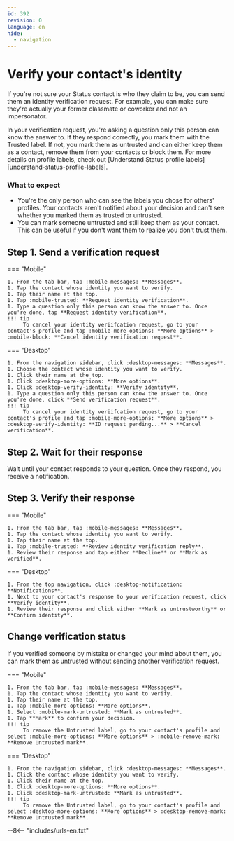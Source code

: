 ```yaml
---
id: 392
revision: 0
language: en
hide:
  - navigation
---
```


# Verify your contact's identity

If you're not sure your Status contact is who they claim to be, you can send them an identity verification request. For example, you can make sure they're actually your former classmate or coworker and not an impersonator. 

In your verification request, you're asking a question only this person can know the answer to. If they respond correctly, you mark them with the Trusted label. If not, you mark them as untrusted and can either keep them as a contact, remove them from your contacts or block them. For more details on profile labels, check out [Understand Status profile labels][understand-status-profile-labels].

### What to expect 

- You're the only person who can see the labels you chose for others' profiles. Your contacts aren't notified about your decision and can't see whether you marked them as trusted or untrusted.
- You can mark someone untrusted and still keep them as your contact. This can be useful if you don't want them to realize you don't trust them.

## Step 1. Send a verification request

=== "Mobile"

    1. From the tab bar, tap :mobile-messages: **Messages**.
    1. Tap the contact whose identity you want to verify.
    1. Tap their name at the top.
    1. Tap :mobile-trusted: **Request identity verification**.
    1. Type a question only this person can know the answer to. Once you're done, tap **Request identity verification**.
    !!! tip
         To cancel your identity veriifcation request, go to your contact's profile and tap :mobile-more-options: **More options** > :mobile-block: **Cancel identity verification request**.

=== "Desktop"

    1. From the navigation sidebar, click :desktop-messages: **Messages**.
    1. Choose the contact whose identity you want to verify.
    1. Click their name at the top.
    1. Click :desktop-more-options: **More options**.
    1. Click :desktop-verify-identity: **Verify identity**.
    1. Type a question only this person can know the answer to. Once you're done, click **Send verification request**.
    !!! tip
         To cancel your identity veriifcation request, go to your contact's profile and tap :mobile-more-options: **More options** > :desktop-verify-identity: **ID request pending...** > **Cancel verification**.

## Step 2. Wait for their response

Wait until your contact responds to your question. Once they respond, you receive a notification.

## Step 3. Verify their response

=== "Mobile"

    1. From the tab bar, tap :mobile-messages: **Messages**.
    1. Tap the contact whose identity you want to verify.
    1. Tap their name at the top.
    1. Tap :mobile-trusted: **Review identity verification reply**.
    1. Review their response and tap either **Decline** or **Mark as verified**.

=== "Desktop"

    1. From the top navigation, click :desktop-notification: **Notifications**.
    1. Next to your contact's response to your verification request, click **Verify identity**.
    1. Review their response and click either **Mark as untrustworthy** or **Confirm identity**.

## Change verification status

If you verified someone by mistake or changed your mind about them, you can mark them as untrusted without sending another verification request.

=== "Mobile"

    1. From the tab bar, tap :mobile-messages: **Messages**.
    1. Tap the contact whose identity you want to verify.
    1. Tap their name at the top.
    1. Tap :mobile-more-options: **More options**.
    1. Select :mobile-mark-untrusted: **Mark as untrusted**.
    1. Tap **Mark** to confirm your decision.
    !!! tip
         To remove the Untrusted label, go to your contact's profile and select :mobile-more-options: **More options** > :mobile-remove-mark: **Remove Untrusted mark**.

=== "Desktop"

    1. From the navigation sidebar, click :desktop-messages: **Messages**.
    1. Click the contact whose identity you want to verify.
    1. Click their name at the top.
    1. Click :desktop-more-options: **More options**.
    1. Click :desktop-mark-untrusted: **Mark as untrusted**.
    !!! tip
         To remove the Untrusted label, go to your contact's profile and select :desktop-more-options: **More options** > :desktop-remove-mark: **Remove Untrusted mark**.

--8<-- "includes/urls-en.txt"